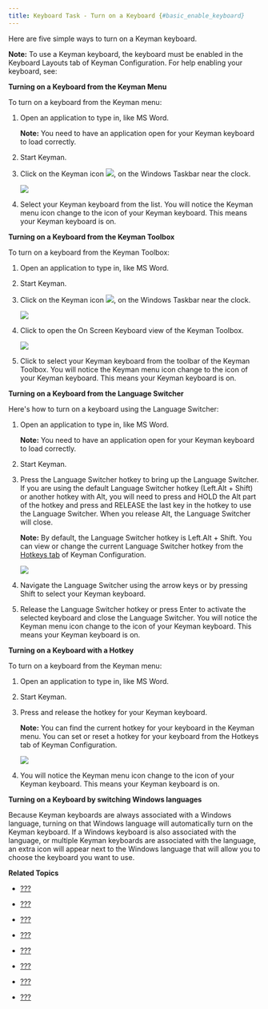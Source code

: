 ```yaml
---
title: Keyboard Task - Turn on a Keyboard {#basic_enable_keyboard}
---
```


Here are five simple ways to turn on a Keyman keyboard.

**Note:**
To use a Keyman keyboard, the keyboard must be enabled in the Keyboard
Layouts tab of Keyman Configuration. For help enabling your keyboard,
see:

**Turning on a Keyboard from the Keyman Menu**

To turn on a keyboard from the Keyman menu:

1.  Open an application to type in, like MS Word.

    **Note:**
    You need to have an application open for your Keyman keyboard to
    load correctly.

2.  Start Keyman.

3.  Click on the Keyman icon ![](../desktop_images/icon-keyman.png), on the
    Windows Taskbar near the clock.

    ![](../desktop_images/menu.png)

4.  Select your Keyman keyboard from the list. You will notice the
    Keyman menu icon change to the icon of your Keyman keyboard. This
    means your Keyman keyboard is on.

**Turning on a Keyboard from the Keyman Toolbox**

To turn on a keyboard from the Keyman Toolbox:

1.  Open an application to type in, like MS Word.

2.  Start Keyman.

3.  Click on the Keyman icon ![](../desktop_images/icon-keyman.png), on the
    Windows Taskbar near the clock.

    ![](../desktop_images/menu.png)

4.  Click to open the On Screen Keyboard view of the Keyman Toolbox.

    ![](../desktop_images/osk-tibetan.png)

5.  Click to select your Keyman keyboard from the toolbar of the Keyman
    Toolbox. You will notice the Keyman menu icon change to the icon of
    your Keyman keyboard. This means your Keyman keyboard is on.

**Turning on a Keyboard from the Language Switcher**

Here\'s how to turn on a keyboard using the Language Switcher:

1.  Open an application to type in, like MS Word.

    **Note:**
    You need to have an application open for your Keyman keyboard to
    load correctly.

2.  Start Keyman.

3.  Press the Language Switcher hotkey to bring up the Language
    Switcher. If you are using the default Language Switcher hotkey
    (Left.Alt + Shift) or another hotkey with Alt, you will need to
    press and HOLD the Alt part of the hotkey and press and RELEASE the
    last key in the hotkey to use the Language Switcher. When you
    release Alt, the Language Switcher will close.

    **Note:**
    By default, the Language Switcher hotkey is Left.Alt + Shift. You
    can view or change the current Language Switcher hotkey from the
    [Hotkeys tab](#basic_hotkeys_tab) of Keyman Configuration.

    ![](../desktop_images/languageswitcher-small.png)

4.  Navigate the Language Switcher using the arrow keys or by pressing
    Shift to select your Keyman keyboard.

5.  Release the Language Switcher hotkey or press Enter to activate the
    selected keyboard and close the Language Switcher. You will notice
    the Keyman menu icon change to the icon of your Keyman keyboard.
    This means your Keyman keyboard is on.

**Turning on a Keyboard with a Hotkey**

To turn on a keyboard from the Keyman menu:

1.  Open an application to type in, like MS Word.

2.  Start Keyman.

3.  Press and release the hotkey for your Keyman keyboard.

    **Note:**
    You can find the current hotkey for your keyboard in the Keyman
    menu. You can set or reset a hotkey for your keyboard from the
    Hotkeys tab
    of Keyman Configuration.

    ![](../desktop_images/menu.png)

4.  You will notice the Keyman menu icon change to the icon of your
    Keyman keyboard. This means your Keyman keyboard is on.

**Turning on a Keyboard by switching Windows languages**

Because Keyman keyboards are always associated with a Windows language,
turning on that Windows language will automatically turn on the Keyman
keyboard. If a Windows keyboard is also associated with the language, or
multiple Keyman keyboards are associated with the language, an extra
icon will appear next to the Windows language that will allow you to
choose the keyboard you want to use.

**Related Topics**

-   [???](#basic_traymenu)

-   [???](#basic_toolbox)

-   [???](#basic_languageswitcher)

-   [???](#basic_hotkeys_tab)

-   [???](#basic_keyboards_tab)

-   [???](#start_download-and-install-keyboard)

-   [???](#basic_disable_keyboard)

-   [???](#troubleshooting_hidden)
